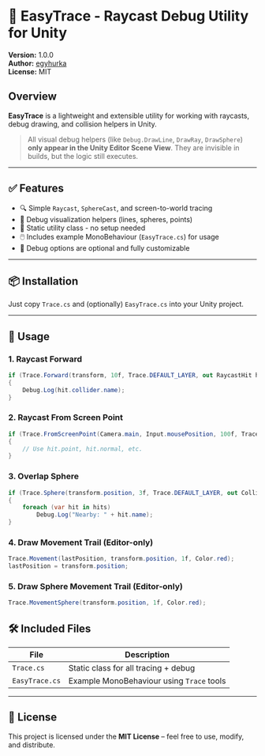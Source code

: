 # 🎯 EasyTrace - Raycast Debug Utility for Unity

**Version:** 1.0.0  
**Author:** [egyhurka](https://github.com/egyhurka)  
**License:** MIT

## Overview

**EasyTrace** is a lightweight and extensible utility for working with raycasts, debug drawing, and collision helpers in Unity.

> All visual debug helpers (like `Debug.DrawLine`, `DrawRay`, `DrawSphere`) **only appear in the Unity Editor Scene View**. They are invisible in builds, but the logic still executes.

---

## ✅ Features

- 🔍 Simple `Raycast`, `SphereCast`, and screen-to-world tracing
- 🧠 Debug visualization helpers (lines, spheres, points)
- 🧱 Static utility class - no setup needed
- 🖱️ Includes example MonoBehaviour (`EasyTrace.cs`) for usage
- 🎨 Debug options are optional and fully customizable

---

## 📦 Installation

Just copy `Trace.cs` and (optionally) `EasyTrace.cs` into your Unity project.

---

## 📘 Usage

### 1. Raycast Forward

```csharp
if (Trace.Forward(transform, 10f, Trace.DEFAULT_LAYER, out RaycastHit hit, true))
{
    Debug.Log(hit.collider.name);
}
```

### 2. Raycast From Screen Point

```csharp
if (Trace.FromScreenPoint(Camera.main, Input.mousePosition, 100f, Trace.DEFAULT_LAYER, out RaycastHit hit, true))
{
    // Use hit.point, hit.normal, etc.
}
```

### 3. Overlap Sphere

```csharp
if (Trace.Sphere(transform.position, 3f, Trace.DEFAULT_LAYER, out Collider[] hits, true))
{
    foreach (var hit in hits)
        Debug.Log("Nearby: " + hit.name);
}
```

### 4. Draw Movement Trail (Editor-only)

```csharp
Trace.Movement(lastPosition, transform.position, 1f, Color.red);
lastPosition = transform.position;
```

### 5. Draw Sphere Movement Trail (Editor-only)

```csharp
Trace.MovementSphere(transform.position, 1f, Color.red);
```

## 🛠️ Included Files

| File          | Description                                  |
|---------------|----------------------------------------------|
| `Trace.cs`    | Static class for all tracing + debug         |
| `EasyTrace.cs`| Example MonoBehaviour using `Trace` tools    |

---

## 📄 License

This project is licensed under the **MIT License** – feel free to use, modify, and distribute.
